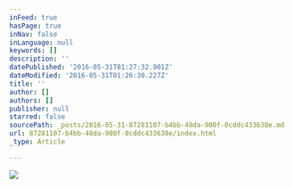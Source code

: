 ```yaml
---
inFeed: true
hasPage: true
inNav: false
inLanguage: null
keywords: []
description: ''
datePublished: '2016-05-31T01:27:32.901Z'
dateModified: '2016-05-31T01:26:30.227Z'
title: ''
author: []
authors: []
publisher: null
starred: false
sourcePath: _posts/2016-05-31-87281107-b4bb-48da-900f-0cddc433638e.md
url: 87281107-b4bb-48da-900f-0cddc433638e/index.html
_type: Article

---
```

![](https://the-grid-user-content.s3-us-west-2.amazonaws.com/764ef709-8456-4ed4-a9cd-e4f5810014f3.jpg)